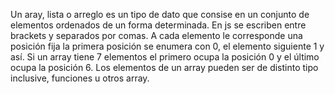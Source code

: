 Un aray, lista o arreglo es un tipo de dato que consise en un conjunto de elementos ordenados de un forma determinada. En js se escriben entre brackets y separados por comas. A cada elemento le corresponde una posición fija la primera posición se enumera con 0, el elemento siguiente 1 y así. Si un array tiene 7 elementos el primero ocupa la posición 0 y el último ocupa la posición 6. Los elementos de un array pueden ser de distinto tipo inclusive, funciones u otros array. 
